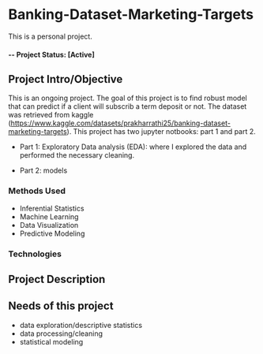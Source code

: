 # Banking-Dataset-Marketing-Targets
This is a personal project. 
#### -- Project Status: [Active]
## Project Intro/Objective
This is an ongoing project. The goal of this project is to find robust model that can predict if a client will subscrib a term deposit or not. 
The dataset was retrieved from kaggle (https://www.kaggle.com/datasets/prakharrathi25/banking-dataset-marketing-targets). This project has two jupyter notbooks: part 1 and part 2.

* Part 1: Exploratory Data analysis (EDA): where I explored the data and performed the necessary cleaning. 

* Part 2: models

### Methods Used
* Inferential Statistics
* Machine Learning
* Data Visualization
* Predictive Modeling


### Technologies



## Project Description

 
## Needs of this project

- data exploration/descriptive statistics
- data processing/cleaning
- statistical modeling
